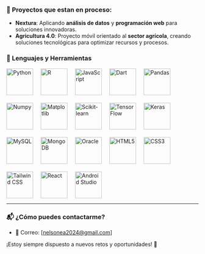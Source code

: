  ### 🚀 Proyectos que estan en proceso: 
- **Nextura**: Aplicando **análisis de datos** y **programación web** para soluciones innovadoras.
- **Agricultura 4.0**: Proyecto móvil orientado al **sector agrícola**, creando soluciones tecnológicas para optimizar recursos y procesos.

### 🔧 Lenguajes y Herramientas

<div style="display: flex; flex-wrap: wrap; gap: 20px;">
    <img alt="Python" width="70px" src="https://cdn.jsdelivr.net/gh/devicons/devicon@latest/icons/python/python-original-wordmark.svg" />
    <img alt="R" width="70px" src="https://cdn.jsdelivr.net/gh/devicons/devicon@latest/icons/r/r-original.svg" />
    <img alt="JavaScript" width="70px" src="https://cdn.jsdelivr.net/gh/devicons/devicon@latest/icons/javascript/javascript-original.svg" />
    <img alt="Dart" width="70px" src="https://cdn.jsdelivr.net/gh/devicons/devicon@latest/icons/dart/dart-original.svg" />
    <img alt="Pandas" width="70px" src="https://cdn.jsdelivr.net/gh/devicons/devicon@latest/icons/pandas/pandas-original.svg" />
    <img alt="Numpy" width="70px" src="https://cdn.jsdelivr.net/gh/devicons/devicon@latest/icons/numpy/numpy-original-wordmark.svg" />
    <img alt="Matplotlib" width="70px" src="https://cdn.jsdelivr.net/gh/devicons/devicon@latest/icons/matplotlib/matplotlib-plain.svg" />
    <img alt="Scikit-learn" width="70px" src="https://cdn.jsdelivr.net/gh/devicons/devicon@latest/icons/scikitlearn/scikitlearn-original.svg" />
    <img alt="TensorFlow" width="70px" src="https://cdn.jsdelivr.net/gh/devicons/devicon@latest/icons/tensorflow/tensorflow-original.svg" />
    <img alt="Keras" width="70px" src="https://cdn.jsdelivr.net/gh/devicons/devicon@latest/icons/keras/keras-original.svg" />
    <img alt="MySQL" width="70px" src="https://cdn.jsdelivr.net/gh/devicons/devicon@latest/icons/mysql/mysql-original.svg" />
    <img alt="MongoDB" width="70px" src="https://cdn.jsdelivr.net/gh/devicons/devicon@latest/icons/mongodb/mongodb-original.svg" />
    <img alt="Oracle" width="70px" src="https://cdn.jsdelivr.net/gh/devicons/devicon@latest/icons/oracle/oracle-original.svg" />
    <img alt="HTML5" width="70px" src="https://cdn.jsdelivr.net/gh/devicons/devicon@latest/icons/html5/html5-original-wordmark.svg" />
    <img alt="CSS3" width="70px" src="https://cdn.jsdelivr.net/gh/devicons/devicon@latest/icons/css3/css3-original.svg" />
    <img alt="Tailwind CSS" width="70px" src="https://cdn.jsdelivr.net/gh/devicons/devicon@latest/icons/tailwindcss/tailwindcss-original.svg" />
    <img alt="React" width="70px" src="https://cdn.jsdelivr.net/gh/devicons/devicon@latest/icons/react/react-original.svg" />
    <img alt="Android Studio" width="70px" src="https://cdn.jsdelivr.net/gh/devicons/devicon@latest/icons/androidstudio/androidstudio-original.svg" />
</div>

---

### 📬 ¿Cómo puedes contactarme?
- 📧 Correo: [nelsonea2024@gmail.com]


¡Estoy siempre dispuesto a nuevos retos y oportunidades! 🚀

